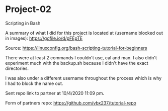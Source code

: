 # Project-02
Scripting in Bash

A summary of what I did for this project is located at (username blocked out in images): https://gofile.io/d/pFEpTE

Source: https://linuxconfig.org/bash-scripting-tutorial-for-beginners

There were at least 2 commands I couldn't use, cal and man. I also didn't experiment much with the backup.sh because I didn't have the exact directories.

I was also under a different username throughout the process which is why I had to block the name out.

Sent repo link to partner at 10/4/2020 11:09 pm.

Form of partners repo: https://github.com/vbx237/tutorial-repo
